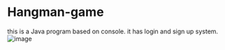 # Hangman-game
this is a Java program based on console.
it has login and sign up system.
![image](https://user-images.githubusercontent.com/79784901/124927242-a9a38b00-e013-11eb-99cf-964bfa20ba09.png)
